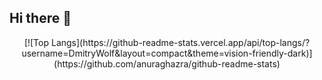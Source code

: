 ## Hi there 👋
<p align="center">
  [![Top Langs](https://github-readme-stats.vercel.app/api/top-langs/?username=DmitryWolf&layout=compact&theme=vision-friendly-dark)](https://github.com/anuraghazra/github-readme-stats)
</p>
<!--
**DmitryWolf/DmitryWolf** is a ✨ _special_ ✨ repository because its `README.md` (this file) appears on your GitHub profile.

Here are some ideas to get you started:

- 🔭 I’m currently working on ...
- 🌱 I’m currently learning ...
- 👯 I’m looking to collaborate on ...
- 🤔 I’m looking for help with ...
- 💬 Ask me about ...
- 📫 How to reach me: ...
- 😄 Pronouns: ...
- ⚡ Fun fact: ...
-->
